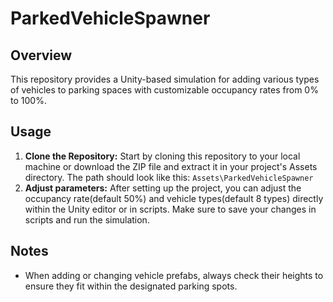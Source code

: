 # ParkedVehicleSpawner

## Overview
This repository provides a Unity-based simulation for adding various types of vehicles to parking spaces with customizable occupancy rates from 0% to 100%.

## Usage

1. **Clone the Repository:** Start by cloning this repository to your local machine or download the ZIP file and extract it in your project's Assets directory. The path should look like this: `Assets\ParkedVehicleSpawner`
2. **Adjust parameters:** After setting up the project, you can adjust the occupancy rate(default 50%) and vehicle types(default 8 types) directly within the Unity editor or in scripts. Make sure to save your changes in scripts and run the simulation.

## Notes
- When adding or changing vehicle prefabs, always check their heights to ensure they fit within the designated parking spots.

